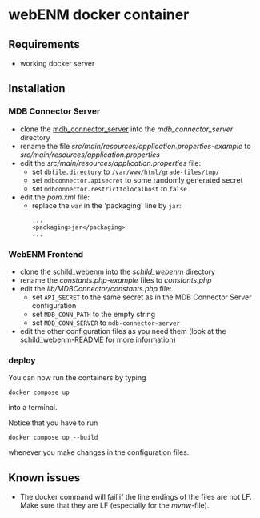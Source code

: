 # webENM docker container

## Requirements
- working docker server

## Installation

### MDB Connector Server

- clone the [mdb_connector_server](https://github.com/Sarius121/mdb_connector_server) into the *mdb_connector_server* directory
- rename the file *src/main/resources/application.properties-example* to *src/main/resources/application.properties*
- edit the *src/main/resources/application.properties* file:
    - set `dbfile.directory` to `/var/www/html/grade-files/tmp/`
    - set `mdbconnector.apisecret` to some randomly generated secret
    - set `mdbconnector.restricttolocalhost` to `false`
- edit the *pom.xml* file:
    - replace the `war` in the 'packaging' line by `jar`:
        ```
        ...
        <packaging>jar</packaging>
        ...
        ```

### WebENM Frontend

- clone the [schild_webenm](https://github.com/Sarius121/schild_webenm) into the *schild_webenm* directory
- rename the *constants.php-example* files to *constants.php*
- edit the *lib/MDBConnector/constants.php* file:
    - set `API_SECRET` to the same secret as in the MDB Connector Server configuration
    - set `MDB_CONN_PATH` to the empty string
    - set `MDB_CONN_SERVER` to `mdb-connector-server`
- edit the other configuration files as you need them (look at the schild_webenm-README for more information)

### deploy

You can now run the containers by typing
```
docker compose up
```
into a terminal.

Notice that you have to run
```
docker compose up --build
```
whenever you make changes in the configuration files.

## Known issues
- The docker command will fail if the line endings of the files are not LF. Make sure that they are LF (especially for the *mvnw*-file).